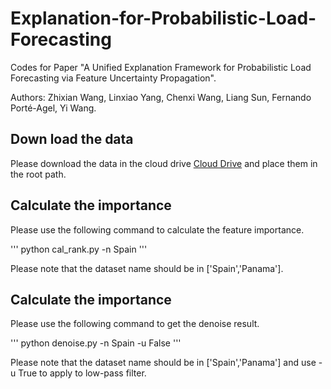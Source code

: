 # Explanation-for-Probabilistic-Load-Forecasting

Codes for Paper "A Unified Explanation Framework for Probabilistic Load Forecasting via Feature Uncertainty Propagation".

Authors: Zhixian Wang, Linxiao Yang, Chenxi Wang, Liang Sun, Fernando Porté-Agel, Yi Wang.

## Down load the data

Please download the data in the cloud drive [Cloud Drive](https://connecthkuhk-my.sharepoint.com/:f:/g/personal/u3009646_connect_hku_hk/Ei9s3K5jNWVCjfa_9y6OgKkBaG7AqIUM9xDQML2aB7NUJg?e=fxDso7) and place them in the root path.

## Calculate the importance

Please use the following command to calculate the feature importance.

'''
python cal_rank.py -n Spain
'''

Please note that the dataset name should be in ['Spain','Panama'].


## Calculate the importance

Please use the following command to get the denoise result.

'''
python denoise.py -n Spain -u False
'''

Please note that the dataset name should be in ['Spain','Panama'] and use -u True to apply to low-pass filter.
